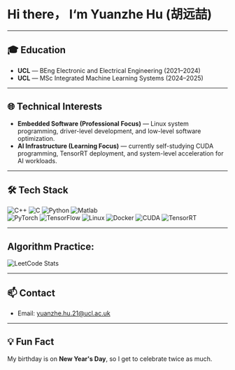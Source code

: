 # Hi there， I‘m Yuanzhe Hu (胡远喆)
---

## 🎓 Education
- **UCL** — BEng Electronic and Electrical Engineering (2021–2024)  
- **UCL** — MSc Integrated Machine Learning Systems (2024–2025)  

---

## 🌐 Technical Interests
- **Embedded Software (Professional Focus)** — Linux system programming, driver-level development, and low-level software optimization.  
- **AI Infrastructure (Learning Focus)** — currently self-studying CUDA programming, TensorRT deployment, and system-level acceleration for AI workloads.  

---

## 🛠️ Tech Stack
![C++](https://img.shields.io/badge/C++-00599C?style=flat-square&logo=c%2B%2B&logoColor=white)
![C](https://img.shields.io/badge/C-444444?style=flat-square&logo=c&logoColor=white)
![Python](https://img.shields.io/badge/Python-3776AB?style=flat-square&logo=python&logoColor=white)
![Matlab](https://img.shields.io/badge/Matlab-FF8C00?style=flat-square&logo=mathworks&logoColor=white)  
![PyTorch](https://img.shields.io/badge/PyTorch-EE4C2C?style=flat-square&logo=pytorch&logoColor=white)
![TensorFlow](https://img.shields.io/badge/TensorFlow-FF6F00?style=flat-square&logo=tensorflow&logoColor=white)
![Linux](https://img.shields.io/badge/Linux-FCC624?style=flat-square&logo=linux&logoColor=black)
![Docker](https://img.shields.io/badge/Docker-2496ED?style=flat-square&logo=docker&logoColor=white)
![CUDA](https://img.shields.io/badge/CUDA-76B900?style=flat-square&logo=nvidia&logoColor=white)
![TensorRT](https://img.shields.io/badge/TensorRT-76B900?style=flat-square&logo=nvidia&logoColor=white)

---

## Algorithm Practice: 
![LeetCode Stats](https://leetcard.jacoblin.cool/fervent-hofstadtervjc?ext=heatmap&theme=light)

---

## 📫 Contact
- Email: [yuanzhe.hu.21@ucl.ac.uk](mailto:yuanzhe.hu.21@ucl.ac.uk)  

---
## 💡 Fun Fact
My birthday is on **New Year's Day**, so I get to celebrate twice as much.

